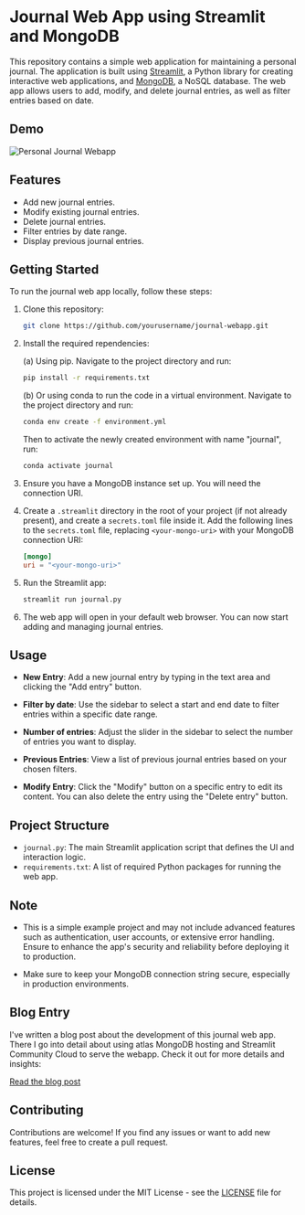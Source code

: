 # Journal Web App using Streamlit and MongoDB

This repository contains a simple web application for maintaining a personal journal. The application is built using [Streamlit](https://streamlit.io/), a Python library for creating interactive web applications, and [MongoDB](https://www.mongodb.com/), a NoSQL database. The web app allows users to add, modify, and delete journal entries, as well as filter entries based on date.

## Demo

![Personal Journal Webapp](assets/demo.gif)

## Features

- Add new journal entries.
- Modify existing journal entries.
- Delete journal entries.
- Filter entries by date range.
- Display previous journal entries.

## Getting Started

To run the journal web app locally, follow these steps:

1. Clone this repository:

   ```bash
   git clone https://github.com/yourusername/journal-webapp.git
   ```

2. Install the required rependencies:

     (a) Using pip. Navigate to the project directory and run:

      ```bash
      pip install -r requirements.txt
      ```

      (b) Or using conda to run the code in a virtual environment. Navigate to the project directory and run:
   
      ```bash
      conda env create -f environment.yml
      ```
   Then to activate the newly created environment with name "journal", run:
   
      ```bash
      conda activate journal
      ```
3. Ensure you have a MongoDB instance set up. You will need the connection URI.

4. Create a `.streamlit` directory in the root of your project (if not already present), and create a `secrets.toml` file inside it. Add the following lines to the `secrets.toml` file, replacing `<your-mongo-uri>` with your MongoDB connection URI:

   ```toml
   [mongo]
   uri = "<your-mongo-uri>"
   ```

5. Run the Streamlit app:

   ```bash
   streamlit run journal.py
   ```

6. The web app will open in your default web browser. You can now start adding and managing journal entries.

## Usage

- **New Entry**: Add a new journal entry by typing in the text area and clicking the "Add entry" button.

- **Filter by date**: Use the sidebar to select a start and end date to filter entries within a specific date range.

- **Number of entries**: Adjust the slider in the sidebar to select the number of entries you want to display.

- **Previous Entries**: View a list of previous journal entries based on your chosen filters.

- **Modify Entry**: Click the "Modify" button on a specific entry to edit its content. You can also delete the entry using the "Delete entry" button.

## Project Structure

- `journal.py`: The main Streamlit application script that defines the UI and interaction logic.
- `requirements.txt`: A list of required Python packages for running the web app.

## Note

- This is a simple example project and may not include advanced features such as authentication, user accounts, or extensive error handling. Ensure to enhance the app's security and reliability before deploying it to production.

- Make sure to keep your MongoDB connection string secure, especially in production environments.

## Blog Entry

I've written a blog post about the development of this journal web app. There I go into detail about using atlas MongoDB hosting and Streamlit Community Cloud to serve the webapp. Check it out for more details and insights:

[Read the blog post](https://grudloff.github.io/blog/mongodb_journal/)


## Contributing

Contributions are welcome! If you find any issues or want to add new features, feel free to create a pull request.

## License

This project is licensed under the MIT License - see the [LICENSE](LICENSE) file for details.
